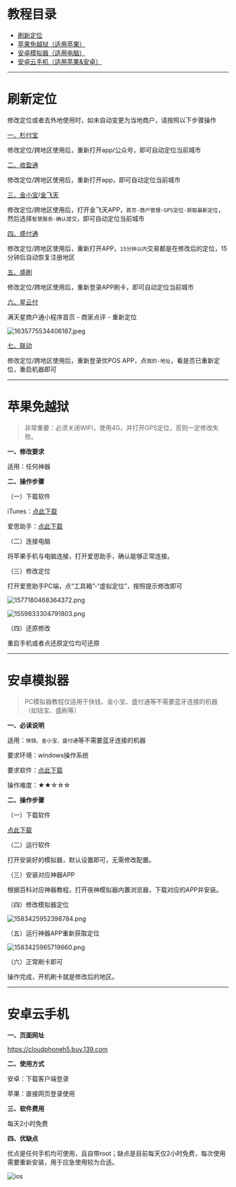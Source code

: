 # 教程目录

- [刷新定位](#刷新定位)
- [苹果免越狱（适用苹果）](#苹果免越狱)
- [安卓模拟器（适用电脑）](#安卓模拟器)
- [安卓云手机（适用苹果&安卓）](#安卓云手机)

---

# 刷新定位

修改定位或者去外地使用时，如未自动变更为当地商户，请按照以下步骤操作

[一、杉付宝](tool/sfb.md)

修改定位/跨地区使用后，重新打开app/公众号，即可自动定位当前城市

[二、收盈通](tool/hlbsyt.md)

修改定位/跨地区使用后，重新打开app，即可自动定位当前城市

[三、金小宝](tool/jxb.md)/[金飞天](tool/jft.md)

修改定位/跨地区使用后，打开金飞天APP，`首页-商户管理-GPS定位-获取最新定位`，然后选择`智慧服务-确认提交`，即可自动定位当前城市

[四、盛付通](tool/sft.md)

修改定位/跨地区使用后，重新打开APP，`15分钟以内`交易都是在修改后的定位，15分钟后自动恢复注册地区

[五、盛刷](tool/ss.md)

修改定位/跨地区使用后，重新登录APP刷卡，即可自动定位当前城市

[六、星云付](tool/xyf.md)

满天星商户通小程序首页 - 商家点评 - 重新定位

![1635775534406187.jpeg](../media/202402292104694.jpeg)

[七、联动](tool/ldys.md)

修改定位/跨地区使用后，重新登录优POS APP，点`我的-地址`，看是否已重新定位，重启机器即可



------

# 苹果免越狱

> 非常重要：必须关闭WIFI，使用4G，并打开GPS定位，否则一定修改失败。

**一、修改要求**

适用：任何神器

**二、操作步骤**

（一）下载软件

iTunes：[点此下载](https://www.apple.com.cn/itunes/)

爱思助手：[点此下载](https://www.i4.cn/)

（二）连接电脑

将苹果手机与电脑连接，打开爱思助手，确认能够正常连接。

（三）修改定位

打开爱思助手PC端，点“工具箱”-“虚拟定位”，按照提示修改即可

![1577180468364372.png](../media/202402292104695.png)

![1559833304791803.png](../media/202402292104696.png)

（四）还原修改

重启手机或者点还原定位均可还原

------

# 安卓模拟器

> PC模拟器教程仅适用于快钱、金小宝、盛付通等不需要蓝牙连接的机器（如钱宝、盛刷等）

**一、必读说明**

适用：`快钱、金小宝、盛付通`等不需要蓝牙连接的机器

要求环境：windows操作系统

要求软件：[点此下载](https://www.yeshen.com/)

操作难度：★★☆☆☆

**二、操作步骤**

（一）下载软件

[点此下载](https://www.yeshen.com/)

（二）运行软件

打开安装好的模拟器，默认设置即可，无需修改配置。

（三）安装对应神器APP

根据百科对应神器教程，打开夜神模拟器内置浏览器，下载对应的APP并安装。

（四）修改模拟器定位

![1583425952398784.png](../media/202402292104697.png)

（五）运行神器APP重新获取定位

![1583425965719660.png](../media/202402292104698.png)

（六）正常刷卡即可

操作完成，开机刷卡就是修改后的地区。

---

# 安卓云手机

**一、页面网址**

https://cloudphoneh5.buy.139.com

**二、使用方式**

安卓：下载客户端登录

苹果：直接网页登录使用

**三、软件费用**

每天2小时免费

**四、优缺点**

优点是任何手机均可使用，且自带root；缺点是目前每天仅2小时免费，每次使用需要重新安装，用于应急使用较为合适。

![ios](../media/202208220115137.jpg)